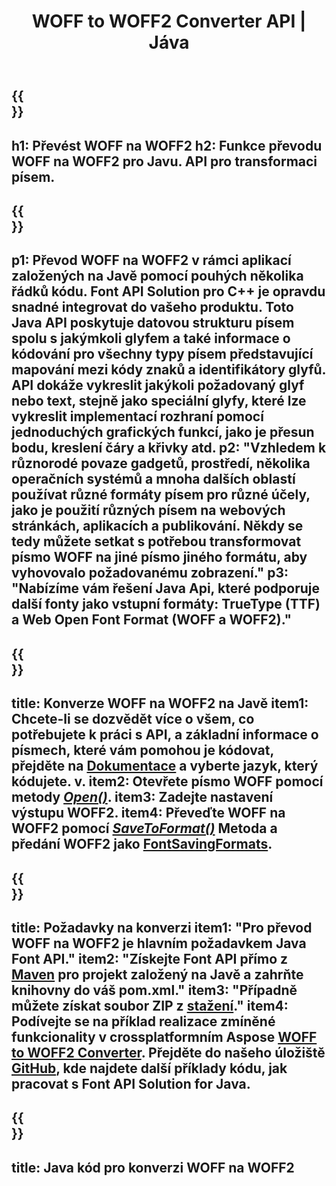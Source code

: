 ﻿---
translation: true
template: /_templates/conversion-child-java.md
title: WOFF to WOFF2 Converter API | Jáva
description: Převeďte WOFF na WOFF2 pomocí Java API na Windows a Linux. Integrujte tuto nativní funkci převodu písem WOFF na WOFF2 do svého vlastního řešení.
keywords: woff to woff2 java api, woff2woff2 java řešení, woff to woff2 java
url: /java/conversion/woff-to-woff2/
family: font
platformtag: java
feature: conversion
otherformats: TTF
---

{{<section banner>}}
---
h1: Převést WOFF na WOFF2
h2: Funkce převodu WOFF na WOFF2 pro Javu. API pro transformaci písem.
---

{{<section overview>}}
---
p1: Převod WOFF na WOFF2 v rámci aplikací založených na Javě pomocí pouhých několika řádků kódu. Font API Solution pro С++ je opravdu snadné integrovat do vašeho produktu. Toto Java API poskytuje datovou strukturu písem spolu s jakýmkoli glyfem a také informace o kódování pro všechny typy písem představující mapování mezi kódy znaků a identifikátory glyfů. API dokáže vykreslit jakýkoli požadovaný glyf nebo text, stejně jako speciální glyfy, které lze vykreslit implementací rozhraní pomocí jednoduchých grafických funkcí, jako je přesun bodu, kreslení čáry a křivky atd.
p2: "Vzhledem k různorodé povaze gadgetů, prostředí, několika operačních systémů a mnoha dalších oblastí používat různé formáty písem pro různé účely, jako je použití různých písem na webových stránkách, aplikacích a publikování. Někdy se tedy můžete setkat s potřebou transformovat písmo WOFF na jiné písmo jiného formátu, aby vyhovovalo požadovanému zobrazení."
p3: "Nabízíme vám řešení Java Api, které podporuje další fonty jako vstupní formáty: TrueType (TTF) a Web Open Font Format (WOFF a WOFF2)."
---

{{<section feature1>}}
---
title: Konverze WOFF na WOFF2 na Javě
item1: Chcete-li se dozvědět více o všem, co potřebujete k práci s API, a základní informace o písmech, které vám pomohou je kódovat, přejděte na [Dokumentace](https://docs.aspose.com/font/) a vyberte jazyk, který kódujete. v.
item2: Otevřete písmo WOFF pomocí metody [*Open()*](https://reference.aspose.com/font/java/com.aspose.font/Font#open-com.aspose.font.FontDefinition-).
item3: Zadejte nastavení výstupu WOFF2.
item4: Převeďte WOFF na WOFF2 pomocí [*SaveToFormat()*](https://reference.aspose.com/font/java/com.aspose.font/Font#saveToFormat-java.io.OutputStream-com.aspose.font.FontSavingFormats-) Metoda a předání WOFF2 jako [FontSavingFormats](https://reference.aspose.com/font/java/com.aspose.font/FontSavingFormats).
---

{{<section feature2>}}
---
title: Požadavky na konverzi
item1: "Pro převod WOFF na WOFF2 je hlavním požadavkem Java Font API."
item2: "Získejte Font API přímo z [Maven](https://repository.aspose.com/webapp/#/artifacts/browse/tree/General/repo/com/aspose/aspose-font) pro projekt založený na Javě a zahrňte knihovny do váš pom.xml."
item3: "Případně můžete získat soubor ZIP z [stažení](https://downloads.aspose.com/font/java)."
item4: Podívejte se na příklad realizace zmíněné funkcionality v crossplatformním Aspose [WOFF to WOFF2 Converter](https://products.aspose.app/font/conversion/woff-to-woff2). Přejděte do našeho úložiště [GitHub](https://github.com/aspose-font/Aspose.Font-Documentation/tree/master/java-examples), kde najdete další příklady kódu, jak pracovat s Font API Solution for Java.
---

{{<section codeexample>}}
---
title: Java kód pro konverzi WOFF na WOFF2
---
